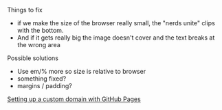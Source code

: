 Things to fix

- if we make the size of the browser really small, the "nerds unite" clips with the bottom.
- And if it gets really big the image doesn't cover and the text breaks at the wrong area

Possible solutions
- Use em/% more so size is relative to browser
- something fixed?
- margins / padding?

[Setting up a custom domain with GitHub Pages](https://help.github.com/articles/setting-up-a-custom-domain-with-github-pages/)
